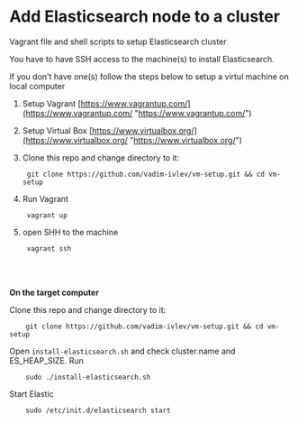 # Add Elasticsearch node to a cluster
Vagrant file and shell scripts to setup Elasticsearch cluster

You have to have SSH access to the machine(s) to install Elasticsearch.


If you don't have one(s) follow the steps below to setup a virtul machine on local computer

1. Setup Vagrant 
[https://www.vagrantup.com/](https://www.vagrantup.com/ "https://www.vagrantup.com/")

2. Setup Virtual Box 
[https://www.virtualbox.org/](https://www.virtualbox.org/ "https://www.virtualbox.org/")

3. Clone this repo and change directory to it: 

        git clone https://github.com/vadim-ivlev/vm-setup.git && cd vm-setup

4. Run Vagrant

		vagrant up

5. open SHH to the machine

		vagrant ssh

<br><br>

**On the target computer**
		
Clone this repo and change directory to it: 

        git clone https://github.com/vadim-ivlev/vm-setup.git && cd vm-setup
		 
Open `install-elasticsearch.sh` and check cluster.name and ES_HEAP_SIZE. Run 

        sudo ./install-elasticsearch.sh

Start Elastic

        sudo /etc/init.d/elasticsearch start



